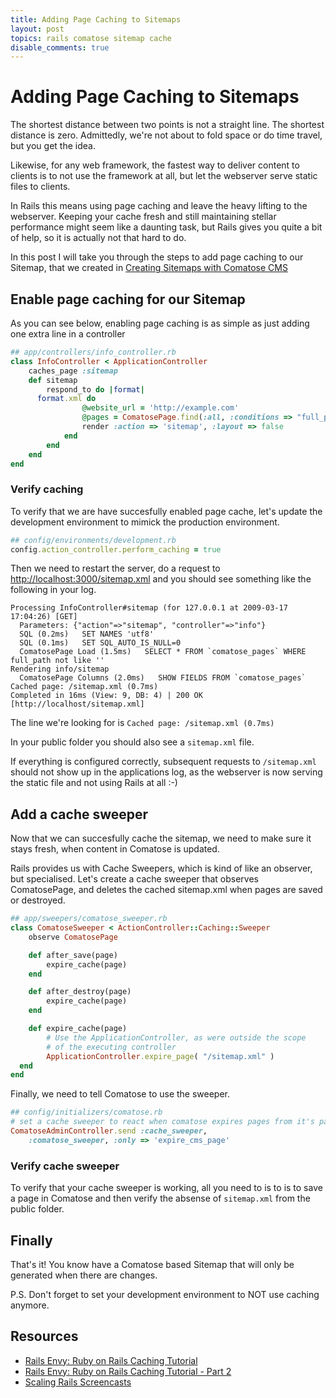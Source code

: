 ```yaml
---
title: Adding Page Caching to Sitemaps
layout: post
topics: rails comatose sitemap cache
disable_comments: true
---
```


# Adding Page Caching to Sitemaps

The shortest distance between two points is not a straight line. The shortest distance is zero. Admittedly, we're not about to fold space or do time travel, but you get the idea.

Likewise, for any web framework, the fastest way to deliver content to clients is to not use the framework at all, but let the webserver serve static files to clients.

In Rails this means using page caching and leave the heavy lifting to the webserver. Keeping your cache fresh and still maintaining stellar performance might seem like a daunting task, but Rails gives you quite a bit of help, so it is actually not that hard to do.

In this post I will take you through the steps to add page caching to our Sitemap, that we created in [Creating Sitemaps with Comatose CMS](/blog/2009/03/16/creating-sitemaps-with-comatose-cms.html.)

## Enable page caching for our Sitemap

As you can see below, enabling page caching is as simple as just adding one extra line in a controller

```ruby
## app/controllers/info_controller.rb
class InfoController < ApplicationController
    caches_page :sitemap
    def sitemap
        respond_to do |format|
      format.xml do
                @website_url = 'http://example.com'
                @pages = ComatosePage.find(:all, :conditions => "full_path not like ''")
                render :action => 'sitemap', :layout => false
            end
        end
    end
end
```

### Verify caching

To verify that we are have succesfully enabled page cache, let's update the development environment to mimick the production environment.

```ruby
## config/environments/development.rb
config.action_controller.perform_caching = true
```

Then we need to restart the server, do a request to <http://localhost:3000/sitemap.xml> and you should see something like the following in your log.

```shell
Processing InfoController#sitemap (for 127.0.0.1 at 2009-03-17 17:04:26) [GET]
  Parameters: {"action"=>"sitemap", "controller"=>"info"}
  SQL (0.2ms)   SET NAMES 'utf8'
  SQL (0.1ms)   SET SQL_AUTO_IS_NULL=0
  ComatosePage Load (1.5ms)   SELECT * FROM `comatose_pages` WHERE full_path not like ''
Rendering info/sitemap
  ComatosePage Columns (2.0ms)   SHOW FIELDS FROM `comatose_pages`
Cached page: /sitemap.xml (0.7ms)
Completed in 16ms (View: 9, DB: 4) | 200 OK [http://localhost/sitemap.xml]
```

The line we're looking for is `Cached page: /sitemap.xml (0.7ms)`

In your public folder you should also see a `sitemap.xml` file.

If everything is configured correctly, subsequent requests to `/sitemap.xml` should not show up in the applications log, as the webserver is now serving the static file and not using Rails at all :-)


## Add a cache sweeper

Now that we can succesfully cache the sitemap, we need to make sure it stays fresh, when content in Comatose is updated.

Rails provides us with Cache Sweepers, which is kind of like an observer, but specialised. Let's create a cache sweeper that observes ComatosePage, and deletes the cached sitemap.xml when pages are saved or destroyed.

```ruby
## app/sweepers/comatose_sweeper.rb
class ComatoseSweeper < ActionController::Caching::Sweeper
    observe ComatosePage

    def after_save(page)
        expire_cache(page)
    end

    def after_destroy(page)
        expire_cache(page)
    end

    def expire_cache(page)
        # Use the ApplicationController, as were outside the scope
        # of the executing controller
        ApplicationController.expire_page( "/sitemap.xml" )
  end
end
```

Finally, we need to tell Comatose to use the sweeper.

```ruby
## config/initializers/comatose.rb
# set a cache sweeper to react when comatose expires pages from it's page caching
ComatoseAdminController.send :cache_sweeper,
    :comatose_sweeper, :only => 'expire_cms_page'
```

### Verify cache sweeper

To verify that your cache sweeper is working, all you need to is to is to save a page in Comatose and then verify the absense of `sitemap.xml` from the public folder.

## Finally

That's it! You know have a Comatose based Sitemap that will only be generated when there are changes.

P.S. Don't forget to set your development environment to NOT use caching anymore.

## Resources

* [Rails Envy: Ruby on Rails Caching Tutorial](http://www.railsenvy.com/2007/2/28/rails-caching-tutorial)
* [Rails Envy: Ruby on Rails Caching Tutorial - Part 2](http://www.railsenvy.com/2007/3/20/ruby-on-rails-caching-tutorial-part-2)
* [Scaling Rails Screencasts](http://railslab.newrelic.com/scaling-rails)
